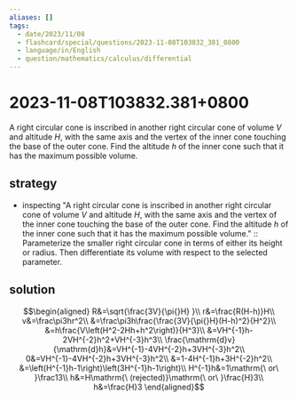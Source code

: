 ```yaml
---
aliases: []
tags:
  - date/2023/11/08
  - flashcard/special/questions/2023-11-08T103832_381_0800
  - language/in/English
  - question/mathematics/calculus/differential
---
```


# 2023-11-08T103832.381+0800

A right circular cone is inscribed in another right circular cone of volume $V$ and altitude $H$, with the same axis and the vertex of the inner cone touching the base of the outer cone. Find the altitude $h$ of the inner cone such that it has the maximum possible volume.

## strategy

- inspecting "A right circular cone is inscribed in another right circular cone of volume $V$ and altitude $H$, with the same axis and the vertex of the inner cone touching the base of the outer cone. Find the altitude $h$ of the inner cone such that it has the maximum possible volume." :: Parameterize the smaller right circular cone in terms of either its height or radius. Then differentiate its volume with respect to the selected parameter. <!--SR:!2024-07-28,17,250-->

## solution

$$\begin{aligned}
R&=\sqrt{\frac{3V}{\pi{}H} }\\
r&=\frac{R(H-h)}H\\
v&=\frac\pi3hr^2\\
&=\frac\pi3h\frac{\frac{3V}{\pi{}H}(H-h)^2}{H^2}\\
&=h\frac{V\left(H^2-2Hh+h^2\right)}{H^3}\\
&=VH^{-1}h-2VH^{-2}h^2+VH^{-3}h^3\\
\frac{\mathrm{d}v}{\mathrm{d}h}&=VH^{-1}-4VH^{-2}h+3VH^{-3}h^2\\
0&=VH^{-1}-4VH^{-2}h+3VH^{-3}h^2\\
&=1-4H^{-1}h+3H^{-2}h^2\\
&=\left(H^{-1}h-1\right)\left(3H^{-1}h-1\right)\\
H^{-1}h&=1\mathrm{\ or\ }\frac13\\
h&=H\mathrm{\ (rejected)}\mathrm{\ or\ }\frac{H}3\\
h&=\frac{H}3
\end{aligned}$$
